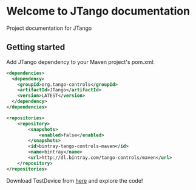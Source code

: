 # Welcome to JTango documentation

Project documentation for JTango

## Getting started

Add JTango dependency to your Maven project's pom.xml:

```xml
<dependencies>
  <dependency>
    <groupId>org.tango-controls</groupId>
    <artifactId>JTango</artifactId>
    <version>LATEST</version>
  </dependency>
</dependencies>

<repositories>
    <repository>
        <snapshots>
            <enabled>false</enabled>
        </snapshots>
        <id>bintray-tango-controls-maven</id>
        <name>bintray</name>
        <url>http://dl.bintray.com/tango-controls/maven</url>
    </repository>
</repositories>
```

Download TestDevice from [here](TestDevice.zip) and explore the code! 